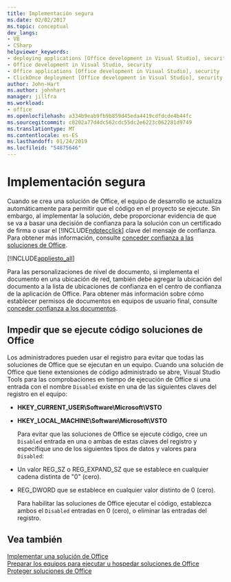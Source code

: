 ```yaml
---
title: Implementación segura
ms.date: 02/02/2017
ms.topic: conceptual
dev_langs:
- VB
- CSharp
helpviewer_keywords:
- deploying applications [Office development in Visual Studio], security
- Office development in Visual Studio, security
- Office applications [Office development in Visual Studio], security
- ClickOnce deployment [Office development in Visual Studio], security
author: John-Hart
ms.author: johnhart
manager: jillfra
ms.workload:
- office
ms.openlocfilehash: a334b9eab9fb9b859d45eda4419cdfdcde4b44fc
ms.sourcegitcommit: c0202a77d4dc562cdc55dc2e6223c062281d9749
ms.translationtype: MT
ms.contentlocale: es-ES
ms.lasthandoff: 01/24/2019
ms.locfileid: "54875646"
---
```

# <a name="secure-deployment"></a>Implementación segura
  Cuando se crea una solución de Office, el equipo de desarrollo se actualiza automáticamente para permitir que el código en el proyecto se ejecute. Sin embargo, al implementar la solución, debe proporcionar evidencia de que se va a basar una decisión de confianza para la solución con un certificado de firma o usar el [!INCLUDE[ndptecclick](../vsto/includes/ndptecclick-md.md)] clave del mensaje de confianza. Para obtener más información, consulte [conceder confianza a las soluciones de Office](../vsto/granting-trust-to-office-solutions.md).  
  
 [!INCLUDE[appliesto_all](../vsto/includes/appliesto-all-md.md)]  
  
 Para las personalizaciones de nivel de documento, si implementa el documento en una ubicación de red, también debe agregar la ubicación del documento a la lista de ubicaciones de confianza en el centro de confianza de la aplicación de Office. Para obtener más información sobre cómo establecer permisos de documentos en equipos de usuario final, consulte [conceder confianza a los documentos](../vsto/granting-trust-to-documents.md).  
  
## <a name="prevent-office-solutions-from-running-code"></a>Impedir que se ejecute código soluciones de Office  
 Los administradores pueden usar el registro para evitar que todas las soluciones de Office que se ejecutan en un equipo. Cuando una solución de Office que tiene extensiones de código administrado se abre, Visual Studio Tools para las comprobaciones en tiempo de ejecución de Office si una entrada con el nombre `Disabled` existe en una de las siguientes claves del registro en el equipo:  
  
- **HKEY_CURRENT_USER\Software\Microsoft\VSTO**  
  
- **HKEY_LOCAL_MACHINE\Software\Microsoft\VSTO**  
  
  Para evitar que las soluciones de Office se ejecute código, cree un `Disabled` entrada en una o ambas de estas claves del registro y especifique uno de los siguientes tipos de datos y valores para `Disabled`:  
  
- Un valor REG_SZ o REG_EXPAND_SZ que se establece en cualquier cadena distinta de "0" (cero).  
  
- REG_DWORD que se establece en cualquier valor distinto de 0 (cero).  
  
  Para habilitar las soluciones de Office ejecutar el código, establezca ambos el `Disabled` entradas en 0 (cero), o eliminar las entradas del registro.  
  
## <a name="see-also"></a>Vea también  
 [Implementar una solución de Office](../vsto/deploying-an-office-solution.md)   
 [Preparar los equipos para ejecutar u hospedar soluciones de Office](https://msdn.microsoft.com/be1b173f-7261-4d74-aa4e-94ccd43db8d8)   
 [Proteger soluciones de Office](../vsto/securing-office-solutions.md)  

